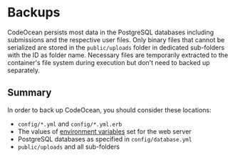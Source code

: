 # Backups

CodeOcean persists most data in the PostgreSQL databases including submissions and the respective user files. Only binary files that cannot be serialized are stored in the `public/uploads` folder in dedicated sub-folders with the ID as folder name. Necessary files are temporarily extracted to the container's file system during execution but don't need to backed up separately.

## Summary

In order to back up CodeOcean, you should consider these locations:

- `config/*.yml` and `config/*.yml.erb`
- The values of [environment variables](environment_variables.md) set for the web server
- PostgreSQL databases as specified in `config/database.yml`
- `public/uploads` and all sub-folders
